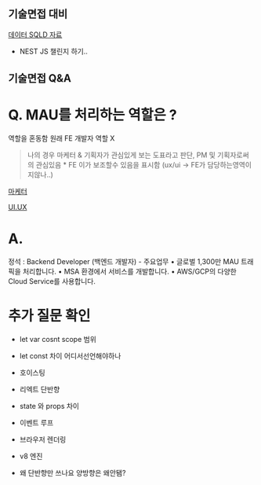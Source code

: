 ## 기술면접 대비

[데이터 SQLD 자료](https://dataonair.or.kr/db-tech-reference/d-guide/sql/?pageid=1&mod=list)

- NEST JS 챌린지 하기..

## 기술면접 Q&A

# Q. MAU를 처리하는 역할은 ?

역할을 혼동함
원래 FE 개발자 역할 X

> 나의 경우 마케터 & 기획자가 관심있게 보는 도표라고 판단,
> PM 및 기획자로써의 관심있음 \* FE 이가 보조할수 있음을 표시함
> (ux/ui -> FE가 담당하는영역이지않나..)

[마케터](https://team.postype.com/post/9405656)

[UI.UX](https://blog.insightbook.co.kr/2021/05/26/%E3%80%8A%EC%82%AC%EC%9A%A9%EC%9E%90%EB%A5%BC-%EB%81%8C%EC%96%B4%EB%93%A4%EC%9D%B4%EB%8A%94-ux-ui%EC%9D%98-%EB%B9%84%EB%B0%80-mau%EB%8A%94-%EB%86%92%EC%9D%B4%EA%B3%A0-%EC%9D%B4%ED%83%88%EB%A5%A0/)

# A.

정석 :
Backend Developer (백엔드 개발자) -
주요업무
• 글로벌 1,300만 MAU 트래픽을 처리합니다.
• MSA 환경에서 서비스를 개발합니다.
• AWS/GCP의 다양한 Cloud Service를 사용합니다.

# 추가 질문 확인

- let var cosnt scope 범위

- let const 차이 어디서선언해야하나

- 호이스팅
- 리엑트 단반향
- state 와 props 차이
- 이벤트 루프
- 브라우저 렌더링
- v8 엔진
- 왜 단반향만 쓰나요 양방향은 왜안됌?
